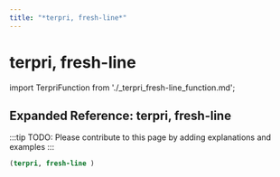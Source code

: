 ```yaml
---
title: "*terpri, fresh-line*"
---
```


# terpri, fresh-line

import TerpriFunction from './_terpri_fresh-line_function.md';

<TerpriFunction />

## Expanded Reference: terpri, fresh-line

:::tip
TODO: Please contribute to this page by adding explanations and examples
:::

```lisp
(terpri, fresh-line )
```
